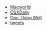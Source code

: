 * [Macworld](http://www.macworld.com/article/160936/2011/07/vitunes.html)
* [OSXDaily](http://osxdaily.com/2011/07/05/command-line-tunes-player-vitunes/)
* [One Thing Well](http://onethingwell.org/post/7341797630/vitunes)
* [tweets](http://twitter.com/#!/search/vitunes)
